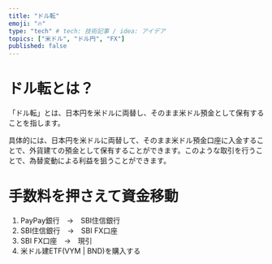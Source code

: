 ```yaml
---
title: "ドル転"
emoji: "🔥"
type: "tech" # tech: 技術記事 / idea: アイデア
topics: ["米ドル", "ドル円", "FX"]
published: false
---
```


# ドル転とは？
「ドル転」とは、日本円を米ドルに両替し、そのまま米ドル預金として保有することを指します。

具体的には、日本円を米ドルに両替して、そのまま米ドル預金口座に入金することで、外貨建ての預金として保有することができます。このような取引を行うことで、為替変動による利益を狙うことができます。

# 手数料を押さえて資金移動
1. PayPay銀行　→　SBI住信銀行
2. SBI住信銀行　→　SBI FX口座
3. SBI FX口座　→　現引
4. 米ドル建ETF(VYM | BND)を購入する
